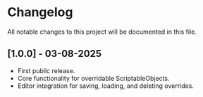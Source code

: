 # Changelog

All notable changes to this project will be documented in this file.

## [1.0.0] - 03-08-2025

- First public release.
- Core functionality for overridable ScriptableObjects.
- Editor integration for saving, loading, and deleting overrides.


